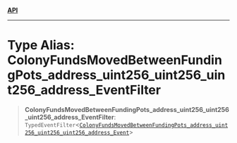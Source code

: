 [**API**](../../../README.md)

***

# Type Alias: ColonyFundsMovedBetweenFundingPots\_address\_uint256\_uint256\_uint256\_address\_EventFilter

> **ColonyFundsMovedBetweenFundingPots\_address\_uint256\_uint256\_uint256\_address\_EventFilter**: `TypedEventFilter`\<[`ColonyFundsMovedBetweenFundingPots_address_uint256_uint256_uint256_address_Event`](ColonyFundsMovedBetweenFundingPots_address_uint256_uint256_uint256_address_Event.md)\>
